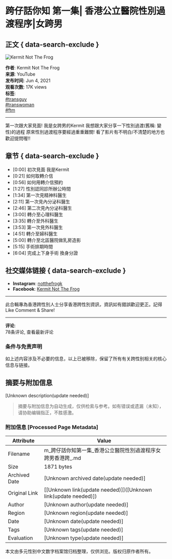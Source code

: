 # 跨仔話你知 第一集| 香港公立醫院性別過渡程序|女跨男

## 正文 { data-search-exclude }


![Kermit Not The Frog](https://yt3.ggpht.com/RTYL8urjwWgz7XUhkIfJblUmNQg1Rx40WN0NAonvFsWuvNK9UvlbwFydkV8tUo1xWpUncnkX6Q=s48-c-k-c0x00ffffff-no-rj)

**作者**: Kermit Not The Frog  
**来源**: YouTube  
**发布时间**: Jun 4, 2021  
**观看次数**: 17K views  
**标签**:  
[#transguy](https://www.youtube.com/hashtag/transguy)  
[#transwoman](https://www.youtube.com/hashtag/transwoman)  
[#ftm](https://www.youtube.com/hashtag/ftm)  

---

第一次跟大家見面! 我是女跨男的Kermit 我想跟大家分享一下性別過渡(舊稱: 變性)的過程 原來性別過渡程序要經過重重難關! 看了影片有不明白/不清楚的地方也歡迎提問喔!!

## 章节 { data-search-exclude }

- [0:00] 初次見面 我是Kermit
- [0:21] 如何取轉介信
- [0:56] 如何用轉介信預約
- [1:27] 性別認同診所辦公時間
- [1:34] 第一次見精神科醫生
- [2:11] 第一次見內分泌科醫生
- [2:46] 第二次見內分泌科醫生
- [3:00] 轉介至心理科醫生
- [3:35] 轉介至外科醫生
- [3:53] 第一次見外科醫生
- [4:51] 轉介至婦科醫生
- [5:00] 轉介至北區醫院做乳房造影
- [5:15] 手術排期時間
- [6:04] 完成上下身手術 換身分證

## 社交媒体链接 { data-search-exclude }

- **Instagram**: [notthefrogk](https://www.instagram.com/notthefrogk/)
- **Facebook**: [Kermit Not The Frog](https://www.facebook.com/Kermit-Not-The-Frog-109010294855570)

---

此合輯專為香港跨性別人士分享香港跨性別資訊，資訊如有錯誤歡迎更正。記得Like Comment & Share!

---

**评论**:  
78条评论, 查看最新评论  

### 条件与免责声明
如上述内容涉及不必要的信息，以上已被移除，保留了所有有关跨性别相关的核心信息与链接。
<!-- tcd_original_link https://m.youtube.com/watch?v=21lie5FJnIM -->


## 摘要与附加信息

<!-- tcd_abstract -->
[Unknown description(update needed)]
<!-- tcd_abstract_end -->

> 摘要与附加信息为自动生成，仅供检索与参考。如有错误或遗漏（未知），请协助编辑指正，不胜感激。

### 附加信息 [Processed Page Metadata]

| Attribute       | Value                                  |
|-----------------|----------------------------------------|
| Filename        | m_跨仔話你知第一集_香港公立醫院性別過渡程序女跨男香港跨_.md                             |
| Size            | 1871 bytes                           |
| Archived Date   | [Unknown archived date(update needed)]                             |
| Original Link   | [[Unknown link(update needed)]]([Unknown link(update needed)])                       |
| Author          | [Unknown author(update needed)]                               |
| Region          | [Unknown region(update needed)]                               |
| Date            | [Unknown date(update needed)]                                 |
| Tags            | [Unknown tags(update needed)]                                 |
| Evaluation            | [Unknown type(update needed)]                                 |
<!-- tcd_table_end -->

本文由多元性别中文数字档案馆归档整理，仅供浏览。版权归原作者所有。
